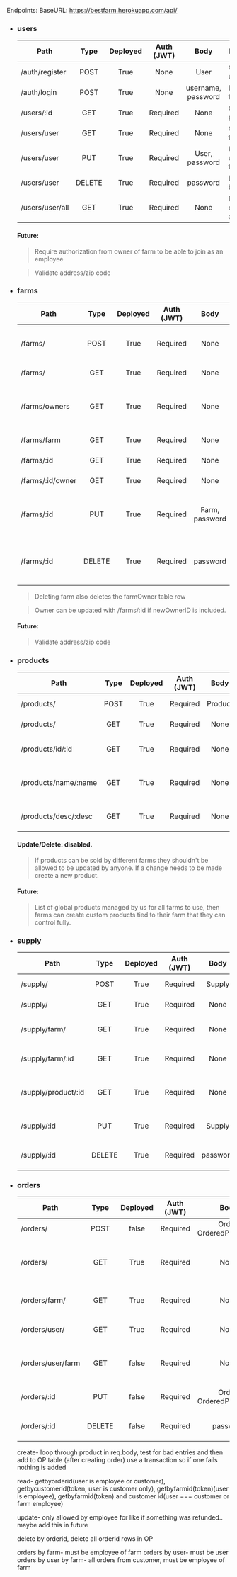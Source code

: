 Endpoints:
BaseURL:
https://bestfarm.herokuapp.com/api/

- ### users
    | Path              | Type   | Deployed | Auth (JWT) | Body               | Description                   |
    | ----------------- |:------:|:--------:|:----------:|:------------------:| ----------------------------- |
    | /auth/register    | POST   |     True | None       | User               | Create new user               |
    | /auth/login       | POST   |     True | None       | username, password | Log in, get token             |
    | /users/:id        | GET    |     True | Required   | None               | Get user by param ID          |
    | /users/user       | GET    |     True | Required   | None               | Get user by token             |
    | /users/user       | PUT    |     True | Required   | User, password     | Update user by token          |
    | /users/user       | DELETE |     True | Required   | password           | Delete user by token          |
    | /users/user/all   | GET    |     True | Required   | None               | Debug only, return all users  |
    #### Future:
    >Require authorization from owner of farm to be able to join as an employee

    >Validate address/zip code
    
- ### farms
    | Path              | Type   | Deployed | Auth (JWT) | Body           | Description                                       |
    | ----------------- |:------:|:--------:|:---------: |:--------------:| ------------------------------------------------- |
    | /farms/           | POST   |     True | Required   | None           | Create new farm. Owner by token                   |
    | /farms/           | GET    |     True | Required   | None           | Get all farms                                     |
    | /farms/owners     | GET    |     True | Required   | None           | Get all owners, for debugging and may be disabled |
    | /farms/farm       | GET    |     True | Required   | None           | Get farm by token                                 |
    | /farms/:id        | GET    |     True | Required   | None           | Get farm by param ID                              |
    | /farms/:id/owner  | GET    |     True | Required   | None           | Get owner by farm ID                              |
    | /farms/:id        | PUT    |     True | Required   | Farm, password | Update farm by id- user must be owner of farm.    |
    | /farms/:id        | DELETE |     True | Required   | password       | Delete farm by id- user must be owner of farm.    |
    >Deleting farm also deletes the farmOwner table row

    >Owner can be updated with /farms/:id if newOwnerID is included.

    #### Future:
    >Validate address/zip code

- ### products
    | Path                 | Type   | Deployed | Auth (JWT) | Body     | Description                        |
    | -------------------- |:------:|:--------:|:---------: |:--------:| ---------------------------------- |
    | /products/           | POST   |     True | Required   | Product  | Create new product                 |
    | /products/           | GET    |     True | Required   | None     | Get all products                   |
    | /products/id/:id     | GET    |     True | Required   | None     | Get product by param ID            |
    | /products/name/:name | GET    |     True | Required   | None     | Search/get products by param name  |
    | /products/desc/:desc | GET    |     True | Required   | None     | Search/get products by param desc  |
    #### Update/Delete: disabled. 
    >If products can be sold by different farms they shouldn't be allowed to be updated by anyone. If a change needs to be made create a new product. 

    #### Future:
    >List of global products managed by us for all farms to use, then farms can create custom products tied to their farm that they can control fully.

- ### supply
    | Path                 | Type   | Deployed | Auth (JWT) | Body     | Description                        |
    | -------------------- |:------:|:--------:|:---------: |:--------:| ---------------------------------- |
    | /supply/             | POST   |     True | Required   | Supply   | Create new supply                  |
    | /supply/             | GET    |     True | Required   | None     | Get all supplies                   |
    | /supply/farm/        | GET    |     True | Required   | None     | Get supply by farm by token        |
    | /supply/farm/:id     | GET    |     True | Required   | None     | Get supply by farm by ID           |
    | /supply/product/:id  | GET    |     True | Required   | None     | Get farms and supply by product ID |
    | /supply/:id          | PUT    |     True | Required   | Supply   | Update supply by supply ID.        |
    | /supply/:id          | DELETE |     True | Required   | password | Delete supply by supply ID.        |

- ### orders
    | Path                 | Type   | Deployed | Auth (JWT) | Body                     | Description                          |
    | -------------------- |:------:|:--------:|:---------: |:------------------------:| ------------------------------------ |
    | /orders/             | POST   |    false | Required   | Order, OrderedProducts[] | Create new order                     |
    | /orders/             | GET    |     True | Required   | None                     | Get all orders (debug only, remove)  |
    | /orders/farm/        | GET    |     True | Required   | None                     | Get order by farm by token           |
    | /orders/user/        | GET    |     True | Required   | None                     | Get order by user by token           |
    | /orders/user/farm    | GET    |    false | Required   | None                     | Get order by user and farm by params |
    | /orders/:id          | PUT    |    false | Required   | Order, OrderedProducts[] | Update supply by supply ID.          |
    | /orders/:id          | DELETE |    false | Required   | password                 | Delete supply by supply ID.          |

    create- loop through product in req.body, test for bad entries and then add to OP table (after creating order) use a transaction so if one fails nothing is added

    read- 
    getbyorderid(user is employee or customer), 
    getbycustomerid(token, user is customer only), 
    getbyfarmid(token)(user is employee), 
    getbyfarmid(token) and customer id(user === customer or farm employee)
    
    update- only allowed by employee for like if something was refunded.. maybe add this in future

    delete by orderid, delete all orderid rows in OP

    orders by farm- must be employee of farm
    orders by user- must be user
    orders by user by farm- all orders from customer, must be employee of farm